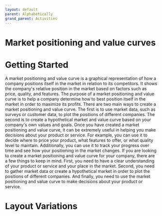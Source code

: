 ```yaml
---
layout: default
parent: Alphabetically
grand_parent: Activities
---
```


# Market positioning and value curves

# Getting Started

A market positioning and value curve is a graphical representation of how a company positions itself in the market in relation to its competitors. It shows the company's relative position in the market based on factors such as price, quality, and features. The purpose of a market positioning and value curve is to help a company determine how to best position itself in the market in order to maximize its profits. There are two main ways to create a market positioning and value curve. The first is to use market data, such as surveys or customer data, to plot the positions of different companies. The second is to create a hypothetical market and value curve based on your company's own values and goals. Once you have created a market positioning and value curve, it can be extremely useful in helping you make decisions about your product or service. For example, you can use it to decide where to price your product, what features to offer, or what quality level to maintain. Additionally, you can use it to track your progress over time and see how your positioning in the market changes. If you are looking to create a market positioning and value curve for your company, there are a few things to keep in mind. First, you need to have a clear understanding of your product or service and your place in the market. Second, you need to gather market data or create a hypothetical market in order to plot the positions of different companies. And finally, you need to use the market positioning and value curve to make decisions about your product or service.

# Layout Variations
